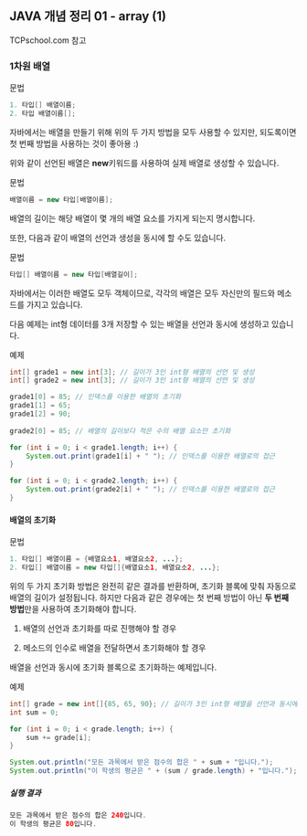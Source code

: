 ##  JAVA 개념 정리 01 - array (1)

TCPschool.com 참고



### 1차원 배열

문법

```java
1. 타입[] 배열이름;
2. 타입 배열이름[];
```

자바에서는 배열을 만들기 위해 위의 두 가지 방법을 모두 사용할 수 있지만, 되도록이면 첫 번째 방법을 사용하는 것이 좋아용  :)



위와 같이 선언된 배열은 **new**키워드를 사용하여 실제 배열로 생성할 수 있습니다.

문법

```java
배열이름 = new 타입[배열이름];
```

배열의 길이는 해당 배열이 몇 개의 배열 요소를 가지게 되는지 명시합니다.





또한, 다음과 같이 배열의 선언과 생성을 동시에 할 수도 있습니다.

문법

```java
타입[] 배열이름 = new 타입[배열길이];
```

자바에서는 이러한 배열도 모두 객체이므로, 각각의 배열은 모두 자신만의 필드와 메소드를 가지고 있습니다.



다음 예제는 int형 데이터를 3개 저장할 수 있는 배열을 선언과 동시에 생성하고 있습니다.

예제

```java
int[] grade1 = new int[3]; // 길이가 3인 int형 배열의 선언 및 생성
int[] grade2 = new int[3]; // 길이가 3인 int형 배열의 선언 및 생성

grade1[0] = 85; // 인덱스를 이용한 배열의 초기화
grade1[1] = 65;
grade1[2] = 90;
 
grade2[0] = 85; // 배열의 길이보다 적은 수의 배열 요소만 초기화

for (int i = 0; i < grade1.length; i++) {
    System.out.print(grade1[i] + " "); // 인덱스를 이용한 배열로의 접근
}

for (int i = 0; i < grade2.length; i++) {
    System.out.print(grade2[i] + " "); // 인덱스를 이용한 배열로의 접근
}
```



#### 배열의 초기화

문법

```java
1. 타입[] 배열이름 = {배열요소1, 배열요소2, ...};
2. 타입[] 배열이름 = new 타입[]{배열요소1, 배열요소2, ...};
```

위의 두 가지 초기화 방법은 완전히 같은 결과를 반환하며, 초기화 블록에 맞춰 자동으로 배열의 길이가 설정됩니다. 하지만 다음과 같은 경우에는 첫 번째 방법이 아닌 **두 번째 방법**만을 사용하여 초기화해야 합니다.



1. 배열의 선언과 초기화를 따로 진행해야 할 경우

2. 메소드의 인수로 배열을 전달하면서 초기화해야 할 경우



 배열을 선언과 동시에 초기화 블록으로 초기화하는 예제입니다.

예제

```java
int[] grade = new int[]{85, 65, 90}; // 길이가 3인 int형 배열을 선언과 동시에 초기화
int sum = 0;

for (int i = 0; i < grade.length; i++) {
    sum += grade[i];
}

System.out.println("모든 과목에서 받은 점수의 합은 " + sum + "입니다.");
System.out.println("이 학생의 평균은 " + (sum / grade.length) + "입니다.");
```



##### 실행 결과

```java
모든 과목에서 받은 점수의 합은 240입니다.
이 학생의 평균은 80입니다.
```

